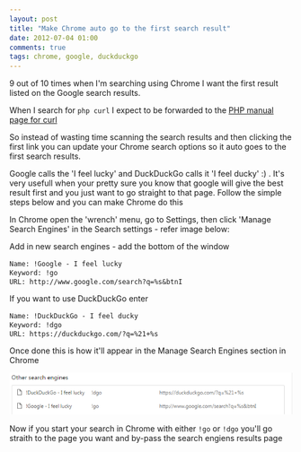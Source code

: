 ```yaml
---
layout: post
title: "Make Chrome auto go to the first search result"
date: 2012-07-04 01:00
comments: true
tags: chrome, google, duckduckgo
---
```


9 out of 10 times when I'm searching using Chrome I want the first result listed on the Google search results.

When I search for `php curl` I expect to be forwarded to the [PHP manual page for curl](http://php.net/manual/en/book.curl.php)

So instead of wasting time scanning the search results
and then clicking the first link you can update your Chrome search options so it auto goes to the first search results.

Google calls the 'I feel lucky' and DuckDuckGo calls it 'I feel ducky' :) . It's very usefull when your pretty sure you know that 
google will give the best result first and you just want to go straight to that page. Follow the simple steps below and
you can make Chrome do this

In Chrome open the 'wrench' menu, go to Settings, then click 'Manage Search Engines' in the Search settings - refer image below:

Add in new search engines - add the bottom of the window 

``` config
Name: !Google - I feel lucky
Keyword: !go
URL: http://www.google.com/search?q=%s&btnI
```

If you want to use DuckDuckGo enter

``` config
Name: !DuckDuckGo - I feel ducky
Keyword: !dgo
URL: https://duckduckgo.com/?q=%21+%s
```

Once done this is how it'll appear in the Manage Search Engines section in Chrome

![chrome add search engines](/img/chrome-direct.png)

Now if you start your search in Chrome with either `!go` or `!dgo` you'll go straith to the page you want and by-pass the search engiens results page